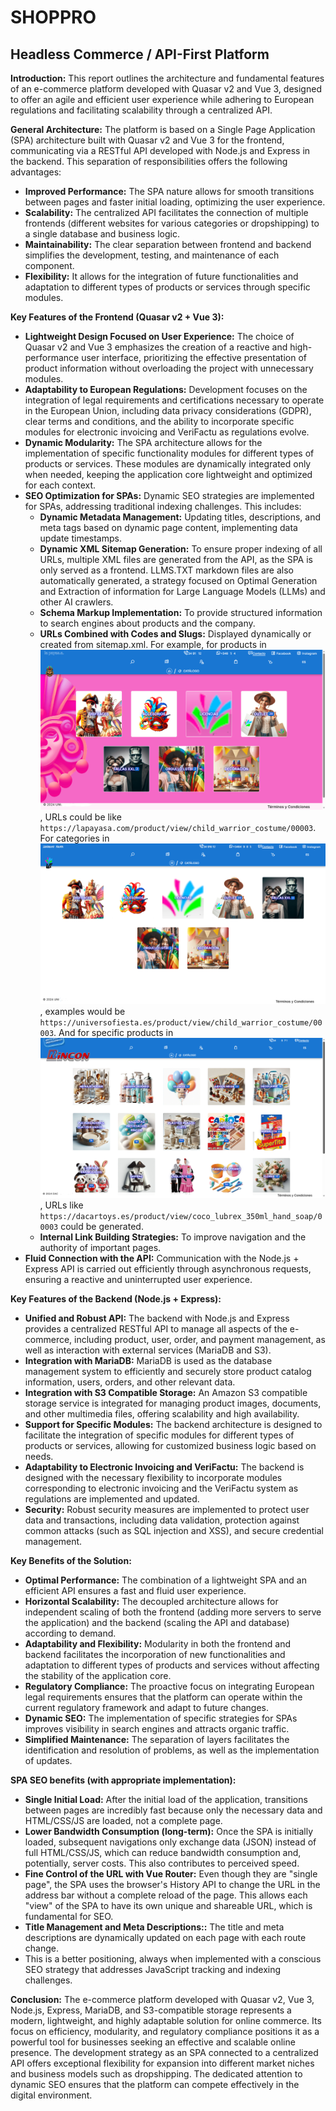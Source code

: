 # SHOPPRO

## Headless Commerce / API-First Platform

**Introduction:**
This report outlines the architecture and fundamental features of an e-commerce platform developed with Quasar v2 and Vue 3, designed to offer an agile and efficient user experience while adhering to European regulations and facilitating scalability through a centralized API.

**General Architecture:**
The platform is based on a Single Page Application (SPA) architecture built with Quasar v2 and Vue 3 for the frontend, communicating via a RESTful API developed with Node.js and Express in the backend. This separation of responsibilities offers the following advantages:

* **Improved Performance:** The SPA nature allows for smooth transitions between pages and faster initial loading, optimizing the user experience.
* **Scalability:** The centralized API facilitates the connection of multiple frontends (different websites for various categories or dropshipping) to a single database and business logic.
* **Maintainability:** The clear separation between frontend and backend simplifies the development, testing, and maintenance of each component.
* **Flexibility:** It allows for the integration of future functionalities and adaptation to different types of products or services through specific modules.

**Key Features of the Frontend (Quasar v2 + Vue 3):**

* **Lightweight Design Focused on User Experience:** The choice of Quasar v2 and Vue 3 emphasizes the creation of a reactive and high-performance user interface, prioritizing the effective presentation of product information without overloading the project with unnecessary modules.
* **Adaptability to European Regulations:** Development focuses on the integration of legal requirements and certifications necessary to operate in the European Union, including data privacy considerations (GDPR), clear terms and conditions, and the ability to incorporate specific modules for electronic invoicing and VeriFactu as regulations evolve.
* **Dynamic Modularity:** The SPA architecture allows for the implementation of specific functionality modules for different types of products or services. These modules are dynamically integrated only when needed, keeping the application core lightweight and optimized for each context.
* **SEO Optimization for SPAs:** Dynamic SEO strategies are implemented for SPAs, addressing traditional indexing challenges. This includes:
    * **Dynamic Metadata Management:** Updating titles, descriptions, and meta tags based on dynamic page content, implementing data update timestamps.
    * **Dynamic XML Sitemap Generation:** To ensure proper indexing of all URLs, multiple XML files are generated from the API, as the SPA is only served as a frontend. LLMS.TXT markdown files are also automatically generated, a strategy focused on Optimal Generation and Extraction of information for Large Language Models (LLMs) and other AI crawlers.
    * **Schema Markup Implementation:** To provide structured information to search engines about products and the company.
    * **URLs Combined with Codes and Slugs:** Displayed dynamically or created from sitemap.xml. For example, for products in [![La Payasa](images/lapayasa_screenshot.png)](https://lapayasa.com), URLs could be like `https://lapayasa.com/product/view/child_warrior_costume/00003`. For categories in [![Universo Fiesta](images/universofiesta_screenshot.png)](https://universofiesta.es),  examples would be `https://universofiesta.es/product/view/child_warrior_costume/00003`. And for specific products in [![Dacartoys](images/dacartoys_screenshot.png)](https://dacartoys.es), URLs like `https://dacartoys.es/product/view/coco_lubrex_350ml_hand_soap/00003` could be generated.
    * **Internal Link Building Strategies:** To improve navigation and the authority of important pages.
* **Fluid Connection with the API:** Communication with the Node.js + Express API is carried out efficiently through asynchronous requests, ensuring a reactive and uninterrupted user experience.

**Key Features of the Backend (Node.js + Express):**

* **Unified and Robust API:** The backend with Node.js and Express provides a centralized RESTful API to manage all aspects of the e-commerce, including product, user, order, and payment management, as well as interaction with external services (MariaDB and S3).
* **Integration with MariaDB:** MariaDB is used as the database management system to efficiently and securely store product catalog information, users, orders, and other relevant data.
* **Integration with S3 Compatible Storage:** An Amazon S3 compatible storage service is integrated for managing product images, documents, and other multimedia files, offering scalability and high availability.
* **Support for Specific Modules:** The backend architecture is designed to facilitate the integration of specific modules for different types of products or services, allowing for customized business logic based on needs.
* **Adaptability to Electronic Invoicing and VeriFactu:** The backend is designed with the necessary flexibility to incorporate modules corresponding to electronic invoicing and the VeriFactu system as regulations are implemented and updated.
* **Security:** Robust security measures are implemented to protect user data and transactions, including data validation, protection against common attacks (such as SQL injection and XSS), and secure credential management.

**Key Benefits of the Solution:**

* **Optimal Performance:** The combination of a lightweight SPA and an efficient API ensures a fast and fluid user experience.
* **Horizontal Scalability:** The decoupled architecture allows for independent scaling of both the frontend (adding more servers to serve the application) and the backend (scaling the API and database) according to demand.
* **Adaptability and Flexibility:** Modularity in both the frontend and backend facilitates the incorporation of new functionalities and adaptation to different types of products and services without affecting the stability of the application core.
* **Regulatory Compliance:** The proactive focus on integrating European legal requirements ensures that the platform can operate within the current regulatory framework and adapt to future changes.
* **Dynamic SEO:** The implementation of specific strategies for SPAs improves visibility in search engines and attracts organic traffic.
* **Simplified Maintenance:** The separation of layers facilitates the identification and resolution of problems, as well as the implementation of updates.

**SPA SEO benefits (with appropriate implementation):**

* **Single Initial Load:** After the initial load of the application, transitions between pages are incredibly fast because only the necessary data and HTML/CSS/JS are loaded, not a complete page.
* **Lower Bandwidth Consumption (long-term):** Once the SPA is initially loaded, subsequent navigations only exchange data (JSON) instead of full HTML/CSS/JS, which can reduce bandwidth consumption and, potentially, server costs. This also contributes to perceived speed.
* **Fine Control of the URL with Vue Router:** Even though they are "single page", the SPA uses the browser's History API to change the URL in the address bar without a complete reload of the page. This allows each "view" of the SPA to have its own unique and shareable URL, which is fundamental for SEO.
* **Title Management and Meta Descriptions::** The title and meta descriptions are dynamically updated on each page with each route change.
* This is a better positioning, always when implemented with a conscious SEO strategy that addresses JavaScript tracking and indexing challenges.

**Conclusion:**
The e-commerce platform developed with Quasar v2, Vue 3, Node.js, Express, MariaDB, and S3-compatible storage represents a modern, lightweight, and highly adaptable solution for online commerce. Its focus on efficiency, modularity, and regulatory compliance positions it as a powerful tool for businesses seeking an effective and scalable online presence. The development strategy as an SPA connected to a centralized API offers exceptional flexibility for expansion into different market niches and business models such as dropshipping. The dedicated attention to dynamic SEO ensures that the platform can compete effectively in the digital environment.
